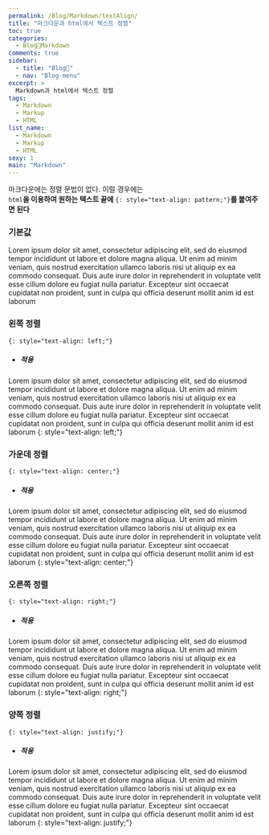 ```yaml
---
permalink: /Blog/Markdown/textAlign/
title: "마크다운과 html에서 텍스트 정렬"
toc: true
categories:
  - Blog🐨Markdown
comments: true
sidebar:
  - title: "Blog🐨"
  - nav: "Blog-menu"
excerpt: >
  Markdown과 html에서 텍스트 정렬
tags:
  - Markdown
  - Markup
  - HTML
list_name:
  - Markdown
  - Markup
  - HTML
sexy: 1
main: "Markdown"
---
```

마크다운에는 정렬 문법이 없다. 이럴 경우에는  
`html`**을 이용하여 원하는 텍스트 끝에** `{: style="text-align: pattern;"}`**를 붙여주면 된다**

### 기본값

Lorem ipsum dolor sit amet, consectetur adipiscing elit, sed do eiusmod tempor incididunt ut labore et dolore magna aliqua. Ut enim ad minim veniam, quis nostrud exercitation ullamco laboris nisi ut aliquip ex ea commodo consequat. Duis aute irure dolor in reprehenderit in voluptate velit esse cillum dolore eu fugiat nulla pariatur. Excepteur sint occaecat cupidatat non proident, sunt in culpa qui officia deserunt mollit anim id est laborum


### 왼쪽 정렬
`{: style="text-align: left;"}`  
- ##### 적용  

Lorem ipsum dolor sit amet, consectetur adipiscing elit, sed do eiusmod tempor incididunt ut labore et dolore magna aliqua. Ut enim ad minim veniam, quis nostrud exercitation ullamco laboris nisi ut aliquip ex ea commodo consequat. Duis aute irure dolor in reprehenderit in voluptate velit esse cillum dolore eu fugiat nulla pariatur. Excepteur sint occaecat cupidatat non proident, sunt in culpa qui officia deserunt mollit anim id est laborum
{: style="text-align: left;"}

### 가운데 정렬
`{: style="text-align: center;"}`  
- ##### 적용  

Lorem ipsum dolor sit amet, consectetur adipiscing elit, sed do eiusmod tempor incididunt ut labore et dolore magna aliqua. Ut enim ad minim veniam, quis nostrud exercitation ullamco laboris nisi ut aliquip ex ea commodo consequat. Duis aute irure dolor in reprehenderit in voluptate velit esse cillum dolore eu fugiat nulla pariatur. Excepteur sint occaecat cupidatat non proident, sunt in culpa qui officia deserunt mollit anim id est laborum
{: style="text-align: center;"}

### 오른쪽 정렬
`{: style="text-align: right;"}`  
- ##### 적용  

Lorem ipsum dolor sit amet, consectetur adipiscing elit, sed do eiusmod tempor incididunt ut labore et dolore magna aliqua. Ut enim ad minim veniam, quis nostrud exercitation ullamco laboris nisi ut aliquip ex ea commodo consequat. Duis aute irure dolor in reprehenderit in voluptate velit esse cillum dolore eu fugiat nulla pariatur. Excepteur sint occaecat cupidatat non proident, sunt in culpa qui officia deserunt mollit anim id est laborum
{: style="text-align: right;"}

### 양쪽 정렬
`{: style="text-align: justify;"}`  
- ##### 적용  

Lorem ipsum dolor sit amet, consectetur adipiscing elit, sed do eiusmod tempor incididunt ut labore et dolore magna aliqua. Ut enim ad minim veniam, quis nostrud exercitation ullamco laboris nisi ut aliquip ex ea commodo consequat. Duis aute irure dolor in reprehenderit in voluptate velit esse cillum dolore eu fugiat nulla pariatur. Excepteur sint occaecat cupidatat non proident, sunt in culpa qui officia deserunt mollit anim id est laborum
{: style="text-align: justify;"}